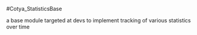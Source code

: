
#Cotya_StatisticsBase

a base module targeted at devs to implement tracking of various statistics over time


